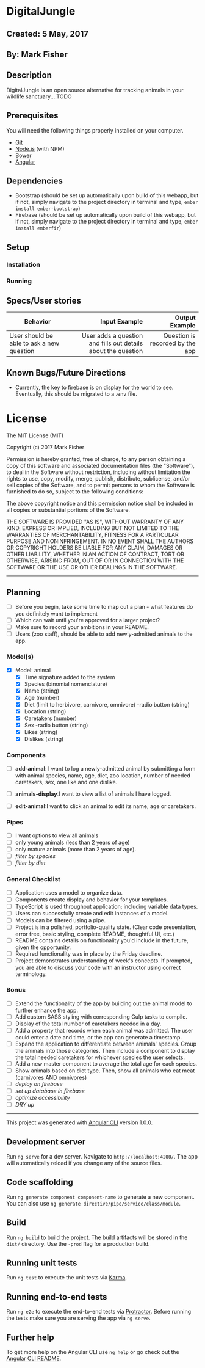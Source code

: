 # DigitalJungle

## Created: 5 May, 2017

## By: Mark Fisher

## Description
DigitalJungle is an open source alternative for tracking animals in your wildlife sanctuary....TODO

## Prerequisites

You will need the following things properly installed on your computer.

* [Git](https://git-scm.com/)
* [Node.js](https://nodejs.org/) (with NPM)
* [Bower](https://bower.io/)
* [Angular](TODO)

## Dependencies

* Bootstrap (should be set up automatically upon build of this webapp, but if not, simply navigate to the project directory in terminal and type, `ember install ember-bootstrap`)
* Firebase (should be set up automatically upon build of this webapp, but if not, simply navigate to the project directory in terminal and type, `ember install emberfir`)

## Setup

### Installation

### Running

## Specs/User stories
| Behavior                   | Input Example     | Output Example    |
| -------------------------- | -----------------:| -----------------:|
|User should be able to ask a new question|User adds a question and fills out details about the question|Question is recorded by the app|

## Known Bugs/Future Directions

* Currently, the key to firebase is on display for the world to see. Eventually, this should be migrated to a .env file.

# License

The MIT License (MIT)

Copyright (c) 2017 Mark Fisher

Permission is hereby granted, free of charge, to any person obtaining a copy
of this software and associated documentation files (the "Software"), to deal
in the Software without restriction, including without limitation the rights
to use, copy, modify, merge, publish, distribute, sublicense, and/or sell
copies of the Software, and to permit persons to whom the Software is
furnished to do so, subject to the following conditions:

The above copyright notice and this permission notice shall be included in
all copies or substantial portions of the Software.

THE SOFTWARE IS PROVIDED "AS IS", WITHOUT WARRANTY OF ANY KIND, EXPRESS OR
IMPLIED, INCLUDING BUT NOT LIMITED TO THE WARRANTIES OF MERCHANTABILITY,
FITNESS FOR A PARTICULAR PURPOSE AND NONINFRINGEMENT.  IN NO EVENT SHALL THE
AUTHORS OR COPYRIGHT HOLDERS BE LIABLE FOR ANY CLAIM, DAMAGES OR OTHER
LIABILITY, WHETHER IN AN ACTION OF CONTRACT, TORT OR OTHERWISE, ARISING FROM,
OUT OF OR IN CONNECTION WITH THE SOFTWARE OR THE USE OR OTHER DEALINGS IN
THE SOFTWARE.


---

## Planning

- [ ] Before you begin, take some time to map out a plan - what features do you definitely want to implement
- [ ] Which can wait until you're approved for a larger project?
- [ ] Make sure to record your ambitions in your README.
- [ ] Users (zoo staff), should be able to add newly-admitted animals to the app.

### Model(s)
  - [x] Model: animal
      - [x] Time signature added to the system
      - [x] Species (binomial nomenclature)
      - [x] Name (string)
      - [x] Age (number)
      - [x] Diet (limit to herbivore, carnivore, omnivore) -radio button (string)
      - [x] Location (string)
      - [x] Caretakers (number)
      - [x] Sex -radio button (string)
      - [x] Likes (string)
      - [x] Dislikes (string)

### Components

- [ ] **add-animal**: I want to log a newly-admitted animal by submitting a form with animal species, name, age, diet, zoo location, number of needed caretakers, sex, one like and one dislike.
- [ ] **animals-display**:I want to view a list of animals I have logged.
- [ ] **edit-animal**:I want to click an animal to edit its name, age or caretakers.


### Pipes

- [ ] I want options to view all animals
- [ ] only young animals (less than 2 years of age)
- [ ] only mature animals (more than 2 years of age).
- [ ] *filter by species*
- [ ] *filter by diet*

### General Checklist
- [ ] Application uses a model to organize data.
- [ ] Components create display and behavior for your templates.
- [ ] TypeScript is used throughout application; including variable data types.
- [ ] Users can successfully create and edit instances of a model.
- [ ] Models can be filtered using a pipe.
- [ ] Project is in a polished, portfolio-quality state. (Clear code presentation, error free, basic styling, complete README, thoughtful UI, etc.)
- [ ] README contains details on functionality you'd include in the future, given the opportunity.
- [ ] Required functionality was in place by the Friday deadline.
- [ ] Project demonstrates understanding of week's concepts. If prompted, you are able to discuss your code with an instructor using correct terminology.

### Bonus
- [ ] Extend the functionality of the app by building out the animal model to further enhance the app.
- [ ] Add custom SASS styling with corresponding Gulp tasks to compile.
- [ ] Display of the total number of caretakers needed in a day.
- [ ] Add a property that records when each animal was admitted. The user could enter a date and time, or the app can generate a timestamp.
- [ ] Expand the application to differentiate between animals' species. Group the animals into those categories. Then include a component to display the total needed caretakers for whichever species the user selects.
- [ ] Add a new master component to average the total age for each species.
- [ ] Show animals based on diet type. Then, show all animals who eat meat (carnivores AND omnivores)
- [ ] *deploy on firebase*
- [ ] *set up database in firebase*
- [ ] *optimize accessibility*
- [ ] *DRY up*

---

This project was generated with [Angular CLI](https://github.com/angular/angular-cli) version 1.0.0.

## Development server

Run `ng serve` for a dev server. Navigate to `http://localhost:4200/`. The app will automatically reload if you change any of the source files.

## Code scaffolding

Run `ng generate component component-name` to generate a new component. You can also use `ng generate directive/pipe/service/class/module`.

## Build

Run `ng build` to build the project. The build artifacts will be stored in the `dist/` directory. Use the `-prod` flag for a production build.

## Running unit tests

Run `ng test` to execute the unit tests via [Karma](https://karma-runner.github.io).

## Running end-to-end tests

Run `ng e2e` to execute the end-to-end tests via [Protractor](http://www.protractortest.org/).
Before running the tests make sure you are serving the app via `ng serve`.

## Further help

To get more help on the Angular CLI use `ng help` or go check out the [Angular CLI README](https://github.com/angular/angular-cli/blob/master/README.md).
